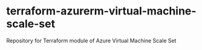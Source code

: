 # terraform-azurerm-virtual-machine-scale-set
Repository for Terraform module of Azure Virtual Machine Scale Set
